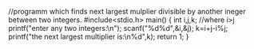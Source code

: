 //programm which finds next largest mulplier divisible by another ineger between two integers.
#include<stdio.h>
main()
{
int i,j,k; //where i>j
printf("enter any two integers:\n");
scanf("%d%d",&i,&j);
k=i+j-i%j;
printf("the next largest multiplier is:\n%d",k);
return 1;
}

